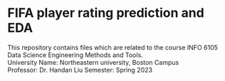 # FIFA player rating prediction and EDA
This repository contains files which are related to the course INFO 6105 Data Science Engineering Methods and Tools. <br>
University Name: Northeastern university, Boston Campus<br>
Professor: Dr. Handan Liu
Semester: Spring 2023
